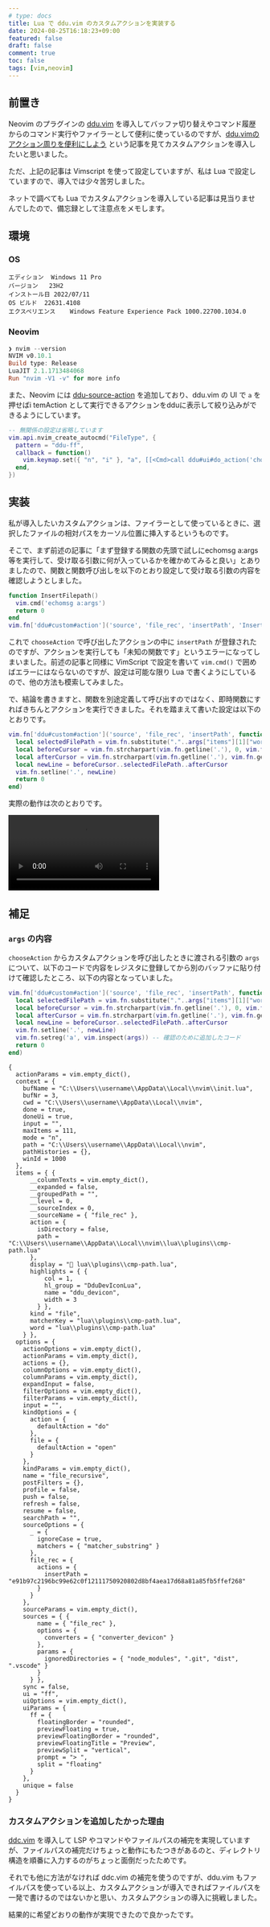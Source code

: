 ```yaml
---
# type: docs 
title: Lua で ddu.vim のカスタムアクションを実装する
date: 2024-08-25T16:18:23+09:00
featured: false
draft: false
comment: true
toc: false
tags: [vim,neovim]
---
```


## 前置き

Neovim のプラグインの [ddu.vim](https://github.com/Shougo/ddu.vim) を導入してバッファ切り替えやコマンド履歴からのコマンド実行やファイラーとして便利に使っているのですが、[ddu.vimのアクション周りを便利にしよう](https://zenn.dev/kamecha/articles/18d244603c85fd) という記事を見てカスタムアクションを導入したいと思いました。

ただ、上記の記事は Vimscript を使って設定していますが、私は Lua で設定していますので、導入では少々苦労しました。

ネットで調べても Lua でカスタムアクションを導入している記事は見当りませんでしたので、備忘録として注意点をメモします。


## 環境

### OS

```
エディション	Windows 11 Pro
バージョン	23H2
インストール日	2022/07/11
OS ビルド	22631.4108
エクスペリエンス	Windows Feature Experience Pack 1000.22700.1034.0
```

### Neovim

```powershell
❯ nvim --version
NVIM v0.10.1
Build type: Release
LuaJIT 2.1.1713484068
Run "nvim -V1 -v" for more info
```

また、Neovim には [ddu-source-action](https://github.com/Shougo/ddu-source-action) を追加しており、ddu.vim の UI で `a` を押せばi temAction として実行できるアクションをdduに表示して絞り込みができるようにしています。

```lua
-- 無関係の設定は省略しています
vim.api.nvim_create_autocmd("FileType", {
  pattern = "ddu-ff",
  callback = function()
    vim.keymap.set({ "n", "i" }, "a", [[<Cmd>call ddu#ui#do_action('chooseAction')<CR>]], { noremap = true, silent = true, buffer = true })
  end,
})
```


## 実装

私が導入したいカスタムアクションは、ファイラーとして使っているときに、選択したファイルの相対パスをカーソル位置に挿入するというものです。

そこで、まず前述の記事に「まず登録する関数の先頭で試しにechomsg a:args等を実行して、受け取る引数に何が入っているかを確かめてみると良い」とありましたので、関数と関数呼び出しを以下のとおり設定して受け取る引数の内容を確認しようとしました。

```lua
function InsertFilepath()
  vim.cmd('echomsg a:args')
  return 0
end
vim.fn['ddu#custom#action']('source', 'file_rec', 'insertPath', 'InsertFilepath')
```

これで `chooseAction` で呼び出したアクションの中に `insertPath` が登録されたのですが、アクションを実行しても「未知の関数です」というエラーになってしまいました。前述の記事と同様に VimScript で設定を書いて `vim.cmd()` で囲めばエラーにはならないのですが、設定は可能な限り Lua で書くようにしているので、他の方法も模索してみました。

で、結論を書きますと、関数を別途定義して呼び出すのではなく、即時関数にすればきちんとアクションを実行できました。それを踏まえて書いた設定は以下のとおりです。

```lua
vim.fn['ddu#custom#action']('source', 'file_rec', 'insertPath', function (args)
  local selectedFilePath = vim.fn.substitute("."..args["items"][1]["word"], "\\", "/", 'g')
  local beforeCursor = vim.fn.strcharpart(vim.fn.getline('.'), 0, vim.fn.getcharpos('.')[3])
  local afterCursor = vim.fn.strcharpart(vim.fn.getline('.'), vim.fn.getcharpos('.')[3], vim.fn.strchars(vim.fn.getline('.')))
  local newLine = beforeCursor..selectedFilePath..afterCursor
  vim.fn.setline('.', newLine)
  return 0
end)
```

実際の動作は次のとおりです。

<video class="video-shortcode" preload="auto" controls>
  <source src="https://kankodori-blog.com/posts/2024-08-26/image/preview.mp4" type="video/mp4" />
</video>


## 補足

### `args` の内容

`chooseAction` からカスタムアクションを呼び出したときに渡される引数の `args` について、以下のコードで内容をレジスタに登録してから別のバッファに貼り付けて確認したところ、以下の内容となっていました。

```lua
vim.fn['ddu#custom#action']('source', 'file_rec', 'insertPath', function (args)
  local selectedFilePath = vim.fn.substitute("."..args["items"][1]["word"], "\\", "/", 'g')
  local beforeCursor = vim.fn.strcharpart(vim.fn.getline('.'), 0, vim.fn.getcharpos('.')[3])
  local afterCursor = vim.fn.strcharpart(vim.fn.getline('.'), vim.fn.getcharpos('.')[3], vim.fn.strchars(vim.fn.getline('.')))
  local newLine = beforeCursor..selectedFilePath..afterCursor
  vim.fn.setline('.', newLine)
  vim.fn.setreg('a', vim.inspect(args)) -- 確認のために追加したコード
  return 0
end)
```

```
{
  actionParams = vim.empty_dict(),
  context = {
    bufName = "C:\\Users\\username\\AppData\\Local\\nvim\\init.lua",
    bufNr = 3,
    cwd = "C:\\Users\\username\\AppData\\Local\\nvim",
    done = true,
    doneUi = true,
    input = "",
    maxItems = 111,
    mode = "n",
    path = "C:\\Users\\username\\AppData\\Local\\nvim",
    pathHistories = {},
    winId = 1000
  },
  items = { {
      __columnTexts = vim.empty_dict(),
      __expanded = false,
      __groupedPath = "",
      __level = 0,
      __sourceIndex = 0,
      __sourceName = { "file_rec" },
      action = {
        isDirectory = false,
        path = "C:\\Users\\username\\AppData\\Local\\nvim\\lua\\plugins\\cmp-path.lua"
      },
      display = " lua\\plugins\\cmp-path.lua",
      highlights = { {
          col = 1,
          hl_group = "DduDevIconLua",
          name = "ddu_devicon",
          width = 3
        } },
      kind = "file",
      matcherKey = "lua\\plugins\\cmp-path.lua",
      word = "lua\\plugins\\cmp-path.lua"
    } },
  options = {
    actionOptions = vim.empty_dict(),
    actionParams = vim.empty_dict(),
    actions = {},
    columnOptions = vim.empty_dict(),
    columnParams = vim.empty_dict(),
    expandInput = false,
    filterOptions = vim.empty_dict(),
    filterParams = vim.empty_dict(),
    input = "",
    kindOptions = {
      action = {
        defaultAction = "do"
      },
      file = {
        defaultAction = "open"
      }
    },
    kindParams = vim.empty_dict(),
    name = "file_recursive",
    postFilters = {},
    profile = false,
    push = false,
    refresh = false,
    resume = false,
    searchPath = "",
    sourceOptions = {
      _ = {
        ignoreCase = true,
        matchers = { "matcher_substring" }
      },
      file_rec = {
        actions = {
          insertPath = "e91b97c2196bc99e62c0f12111750920802d8bf4aea17d68a81a85fb5ffef268"
        }
      }
    },
    sourceParams = vim.empty_dict(),
    sources = { {
        name = { "file_rec" },
        options = {
          converters = { "converter_devicon" }
        },
        params = {
          ignoredDirectories = { "node_modules", ".git", "dist", ".vscode" }
        }
      } },
    sync = false,
    ui = "ff",
    uiOptions = vim.empty_dict(),
    uiParams = {
      ff = {
        floatingBorder = "rounded",
        previewFloating = true,
        previewFloatingBorder = "rounded",
        previewFloatingTitle = "Preview",
        previewSplit = "vertical",
        prompt = "> ",
        split = "floating"
      }
    },
    unique = false
  }
}
```


### カスタムアクションを追加したかった理由

[ddc.vim](https://github.com/Shougo/ddc.vim/) を導入して LSP やコマンドやファイルパスの補完を実現していますが、ファイルパスの補完だけちょっと動作にもたつきがあるのと、ディレクトリ構造を順番に入力するのがちょっと面倒だったためです。

それでも他に方法がなければ ddc.vim の補完を使うのですが、ddu.vim もファイルパスを使っている以上、カスタムアクションが導入できればファイルパスを一発で書けるのではないかと思い、カスタムアクションの導入に挑戦しました。

結果的に希望どおりの動作が実現できたので良かったです。
